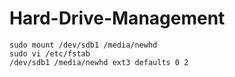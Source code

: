 # Hard-Drive-Management

`sudo mount /dev/sdb1 /media/newhd`  
`sudo vi /etc/fstab`  
`/dev/sdb1 /media/newhd ext3 defaults 0 2`

